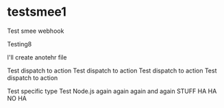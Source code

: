 # testsmee1
Test smee webhook

Testing8

I'll create anotehr file

Test dispatch to action
Test dispatch to action
Test dispatch to action
Test dispatch to action

Test specific type
Test Node.js again again
again and again
STUFF HA HA
NO
HA
